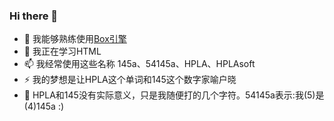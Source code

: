 ### Hi there 👋

- 🔭 我能够熟练使用[Box引擎](https://dao3.fun/)
- 🌱 我正在学习HTML
- 📫 我经常使用这些名称 145a、54145a、HPLA、HPLAsoft
- ⚡ 我的梦想是让HPLA这个单词和145这个数字家喻户晓
- 💬 HPLA和145没有实际意义，只是我随便打的几个字符。54145a表示:我(5)是(4)145a :)

<!--
**54145a/54145a** is a ✨ _special_ ✨ repository because its `README.md` (this file) appears on your GitHub profile.

Here are some ideas to get you started:

- 🔭 I’m currently working on ...
- 🌱 I’m currently learning ...
- 👯 I’m looking to collaborate on ...
- 🤔 I’m looking for help with ...
- 💬 Ask me about ...
- 📫 How to reach me: ...
- 😄 Pronouns: ...
- ⚡ Fun fact: ...
-->
